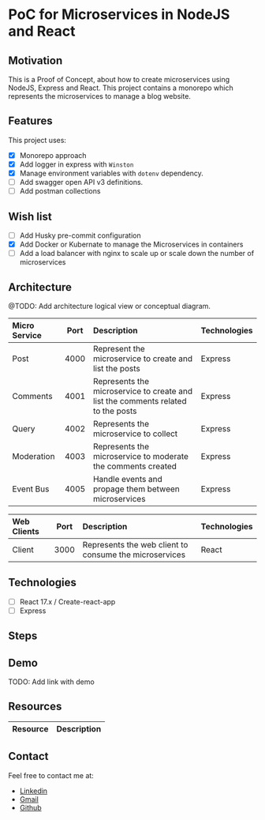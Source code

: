 # PoC for Microservices in NodeJS and React

## Motivation

This is a Proof of Concept, about how to create microservices using NodeJS, Express and React. This project contains a monorepo which represents the microservices to manage a blog website.

## Features

This project uses:

- [x] Monorepo approach
- [x] Add logger in express with `Winston`
- [x] Manage environment variables with `dotenv` dependency.
- [ ] Add swagger open API v3 definitions.
- [ ] Add postman collections

## Wish list

- [ ] Add Husky pre-commit configuration
- [x] Add Docker or Kubernate to manage the Microservices in containers
- [ ] Add a load balancer with nginx to scale up or scale down the number of microservices

## Architecture

@TODO: Add architecture logical view or conceptual diagram.

| Micro Service | Port | Description                                                                      | Technologies |
| :------------ | :--: | :------------------------------------------------------------------------------- | :----------- |
| Post          | 4000 | Represent the microservice to create and list the posts                          | Express      |
| Comments      | 4001 | Represents the microservice to create and list the comments related to the posts | Express      |
| Query         | 4002 | Represents the microservice to collect                                           | Express      |
| Moderation    | 4003 | Represents the microservice to moderate the comments created                     | Express      |
| Event Bus     | 4005 | Handle events and propage them between microservices                             | Express      |

| Web Clients | Port | Description                                            | Technologies |
| :---------- | :--: | :----------------------------------------------------- | :----------- |
| Client      | 3000 | Represents the web client to consume the microservices | React        |

## Technologies

- [ ] React 17.x / Create-react-app
- [ ] Express

## Steps

## Demo

TODO: Add link with demo

## Resources

| Resource | Description |
| :------: | ----------- |

## Contact

Feel free to contact me at:

- [Linkedin](https://www.linkedin.com/in/edwintorresdeveloper/)
- [Gmail](mailto:codesandtags@gmail.com)
- [Github](https://github.com/codesandtags)
